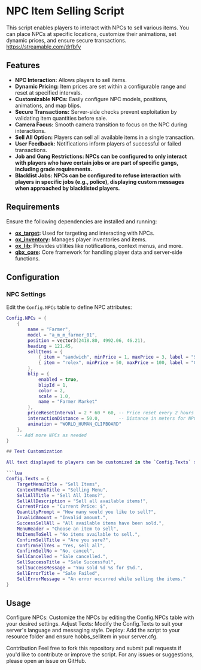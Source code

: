 # NPC Item Selling Script

This script enables players to interact with NPCs to sell various items. You can place NPCs at specific locations, customize their animations, set dynamic prices, and ensure secure transactions.
https://streamable.com/drfbfy
## Features

- **NPC Interaction:** Allows players to sell items.
- **Dynamic Pricing:** Item prices are set within a configurable range and reset at specified intervals.
- **Customizable NPCs:** Easily configure NPC models, positions, animations, and map blips.
- **Secure Transactions:** Server-side checks prevent exploitation by validating item quantities before sale.
- **Camera Focus:** Smooth camera transition to focus on the NPC during interactions.
- **Sell All Option:** Players can sell all available items in a single transaction.
- **User Feedback:** Notifications inform players of successful or failed transactions.
- **Job and Gang Restrictions: NPCs can be configured to only interact with players who have certain jobs or are part of specific gangs, including grade requirements.**
- **Blacklist Jobs: NPCs can be configured to refuse interaction with players in specific jobs (e.g., police), displaying custom messages when approached by blacklisted players.**

## Requirements

Ensure the following dependencies are installed and running:

- **[ox_target](https://github.com/overextended/ox_target):** Used for targeting and interacting with NPCs.
- **[ox_inventory](https://github.com/overextended/ox_inventory):** Manages player inventories and items.
- **[ox_lib](https://github.com/overextended/ox_lib):** Provides utilities like notifications, context menus, and more.
- **[qbx_core](https://github.com/qbox-project/qbx_core):** Core framework for handling player data and server-side functions.

## Configuration

### NPC Settings
Edit the `Config.NPCs` table to define NPC attributes:

```lua
Config.NPCs = {
    {
        name = "Farmer",
        model = "a_m_m_farmer_01",
        position = vector3(2418.80, 4992.06, 46.21),
        heading = 121.45,
        sellItems = {
            { item = "sandwich", minPrice = 1, maxPrice = 3, label = "Sandwich", price = 0 },
            { item = "rolex", minPrice = 50, maxPrice = 100, label = "Gold Watch", price = 0 },
        },
        blip = {
            enabled = true,
            blipId = 1,
            color = 2,
            scale = 1.0,
            name = "Farmer Market"
        },
        priceResetInterval = 2 * 60 * 60, -- Price reset every 2 hours (in seconds)
        interactionDistance = 50.0,       -- Distance in meters for NPC spawn/despawn
        animation = "WORLD_HUMAN_CLIPBOARD"
    },
    -- Add more NPCs as needed
}

## Text Customization

All text displayed to players can be customized in the `Config.Texts` section:

```lua
Config.Texts = {
    TargetMenuTitle = "Sell Items",
    ContextMenuTitle = "Selling Menu",
    SellAllTitle = "Sell All Items?",
    SellAllDescription = "Sell all available items!",
    CurrentPrice = "Current Price: $",
    QuantityPrompt = "How many would you like to sell?",
    InvalidAmount = "Invalid amount.",
    SuccessSellAll = "All available items have been sold.",
    MenuHeader = "Choose an item to sell",
    NoItemsToSell = "No items available to sell.",
    ConfirmSellTitle = "Are you sure?",
    ConfirmSellYes = "Yes, sell all",
    ConfirmSellNo = "No, cancel",
    SellCancelled = "Sale cancelled.",
    SellSuccessTitle = "Sale Successful",
    SellSuccessMessage = "You sold %d %s for $%d.",
    SellErrorTitle = "Sale Failed",
    SellErrorMessage = "An error occurred while selling the items."
}
```

## Usage
Configure NPCs: Customize the NPCs by editing the Config.NPCs table with your desired settings.
Adjust Texts: Modify the Config.Texts to suit your server's language and messaging style.
Deploy: Add the script to your resource folder and ensure hobbs_sellitem in your server.cfg.

Contribution
Feel free to fork this repository and submit pull requests if you'd like to contribute or improve the script. For any issues or suggestions, please open an issue on GitHub.
